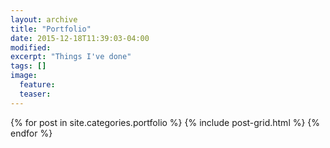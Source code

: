 ```yaml
---
layout: archive
title: "Portfolio"
date: 2015-12-18T11:39:03-04:00
modified:
excerpt: "Things I've done"
tags: []
image:
  feature:
  teaser:
---
```


<div class="tiles">
{% for post in site.categories.portfolio %}
  {% include post-grid.html %}
{% endfor %}
</div><!-- /.tiles -->
